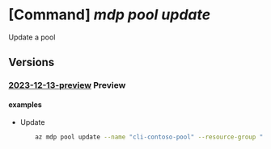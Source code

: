 # [Command] _mdp pool update_

Update a pool

## Versions

### [2023-12-13-preview](/Resources/mgmt-plane/L3N1YnNjcmlwdGlvbnMve30vcmVzb3VyY2Vncm91cHMve30vcHJvdmlkZXJzL21pY3Jvc29mdC5kZXZvcHNpbmZyYXN0cnVjdHVyZS9wb29scy97fQ==/2023-12-13-preview.xml) **Preview**

<!-- mgmt-plane /subscriptions/{}/resourcegroups/{}/providers/microsoft.devopsinfrastructure/pools/{} 2023-12-13-preview -->

#### examples

- Update
    ```bash
        az mdp pool update --name "cli-contoso-pool" --resource-group "rg1" --tags CostCode="12345"
    ```
